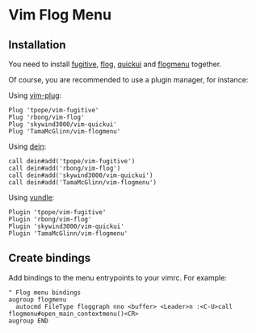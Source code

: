 # Vim Flog Menu

## Installation

You need to install [fugitive](https://github.com/tpope/vim-fugitive),
[flog](https://github.com/rbong/vim-flog),
[quickui](https://github.com/skywind3000/vim-quickui) and
[flogmenu](https://github.com/TamaMcGlinn/vim-flogmenu) together.

Of course, you are recommended to use a plugin manager, for instance:

Using [vim-plug](https://github.com/junegunn/vim-plug):

```vim
Plug 'tpope/vim-fugitive'
Plug 'rbong/vim-flog'
Plug 'skywind3000/vim-quickui'
Plug 'TamaMcGlinn/vim-flogmenu'
```

Using [dein](https://github.com/Shougo/dein.vim):

```vim
call dein#add('tpope/vim-fugitive')
call dein#add('rbong/vim-flog')
call dein#add('skywind3000/vim-quickui')
call dein#add('TamaMcGlinn/vim-flogmenu')
```

Using [vundle](https://github.com/gmarik/Vundle.vim):

```vim
Plugin 'tpope/vim-fugitive'
Plugin 'rbong/vim-flog'
Plugin 'skywind3000/vim-quickui'
Plugin 'TamaMcGlinn/vim-flogmenu'
```

## Create bindings

Add bindings to the menu entrypoints to your vimrc. For example:

```viml
" Flog menu bindings
augroup flogmenu
  autocmd FileType floggraph nno <buffer> <Leader>n :<C-U>call flogmenu#open_main_contextmenu()<CR>
augroup END
```

